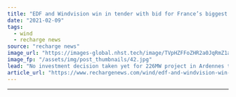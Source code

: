 ```yaml
---
title: "EDF and Windvision win in tender with bid for France’s biggest onshore wind project"
date: "2021-02-09"
tags: 
  - wind
  - recharge news
source: "recharge news"
image_url: "https://images-global.nhst.tech/image/TVpHZFFoZHR2a0JqRmZ1aW5mbEx1UlNMT3BGaVNFRmhUWDVUbHNreGlCYz0=/nhst/binary/d68e2ccb29ff823b73f861dddba64ba3"
image_fp: "/assets/img/post_thumbnails/42.jpg"
lead: "No investment decision taken yet for 226MW project in Ardennes that is still subject to a legal appeal"
article_url: "https://www.rechargenews.com/wind/edf-and-windvision-win-in-tender-with-bid-for-france-s-biggest-onshore-wind-project/2-1-959676"
---
```


---
